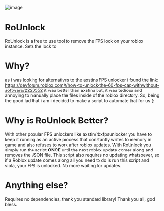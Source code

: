 ![image](https://github.com/coolpancakes/RoUnlock/assets/73265375/5ee8e2fb-b0cc-4b2e-a648-9a33f0769253)




# RoUnlock
RoUnlock is a free to use tool to remove the FPS lock on your roblox instance. Sets the lock to 

# Why? 
as i was looking for alternatives to the axstins FPS unlocker i found the link: https://devforum.roblox.com/t/how-to-unlock-the-60-fps-cap-withwithout-software/2220352 it was better than axstins but, it was tedious and annoying to manually place the files inside of the roblox directory. So, being the good lad that i am i decided to make a script to automate that for us (: 

# Why is RoUnlock Better? 
With other popular FPS unlockers like axstin/rbxfpsunlocker you have to keep it running as an active process that constantly writes to memory in game and also refuses to work after roblox updates. With RoUnlock you simply run the script **ONCE** until the next roblox update comes along and removes the JSON file. This script also requires no updating whatsoever, so if a Roblox update comes along all you need to do is run this script and viola, your FPS is unlocked. No more waiting for updates. 

# Anything else?
Requires no dependencies, thank you standard library! Thank you all, god bless. 

